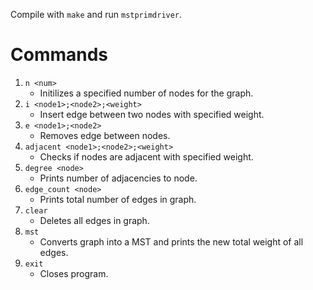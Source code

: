 Compile with ```make``` and run ```mstprimdriver```.

# Commands

1. ```n <num>```
   - Initilizes a specified number of nodes for the graph.
2. ```i <node1>;<node2>;<weight>```
   - Insert edge between two nodes with specified weight.
3. ```e <node1>;<node2>```
   - Removes edge between nodes.
4. ```adjacent <node1>;<node2>;<weight>```
   - Checks if nodes are adjacent with specified weight.
5. ```degree <node>```
   - Prints number of adjacencies to node.
6. ```edge_count <node>```
   - Prints total number of edges in graph.
7. ```clear```
   - Deletes all edges in graph.
8. ```mst```
   - Converts graph into a MST and prints the new total weight of all edges.
9. ```exit```
   - Closes program.
